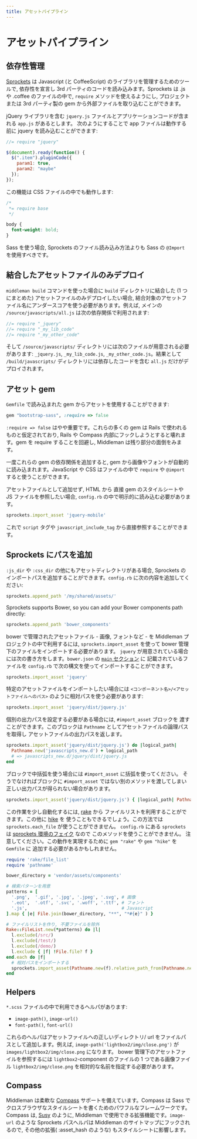 ```yaml
---
title: アセットパイプライン
---
```


# アセットパイプライン

## 依存性管理

[Sprockets] は Javascript (と CoffeeScript) のライブラリを管理するためのツールで, 依存性を宣言し 3rd パーティのコードを読み込みます。Sprockets は .js や .coffee のファイルの中で,  `require` メソッドを使えるようにし, プロジェクトまたは 3rd パーティ製の gem から外部ファイルを取り込むことができます。

jQuery ライブラリを含む `jquery.js` ファイルとアプリケーションコードが含まれる `app.js` があるとします。 次のようにすることで app ファイルは動作する前に jquery を読み込むことができます:

``` javascript
//= require "jquery"

$(document).ready(function() {
  $(".item").pluginCode({
    param1: true,
    param2: "maybe"
  });
});
```

この機能は CSS ファイルの中でも動作します:

``` css
/*
 *= require base
 */

body {
  font-weight: bold;
}

```

Sass を使う場合, Sprockets のファイル読み込み方法よりも Sass の `@Import` を使用すべきです。

## 結合したアセットファイルのみデプロイ

`middleman build` コマンドを使った場合に `build` ディレクトリに結合した (1 つにまとめた) アセットファイルのみデプロイしたい場合, 結合対象のアセットファイル名にアンダースコアを使う必要があります。例えば, メインの `/source/javascripts/all.js` は次の依存関係で利用されます:

``` javascript
//= require "_jquery"
//= require "_my_lib_code"
//= require "_my_other_code"
```

そして `/source/javascripts/` ディレクトリには次のファイルが用意される必要があります: `_jquery.js`, `_my_lib_code.js`, `_my_other_code.js`。結果として `/build/javascripts/` ディレクトリには依存したコードを含む `all.js` だけがデプロイされます。

## アセット gem

`Gemfile` で読み込まれた gem からアセットを使用することができます:

```ruby
gem "bootstrap-sass", :require => false
```

`:require => false` はやや重要です。これらの多くの gem は Rails で使われるものと仮定されており, Rails や Compass 内部にフックしようとすると壊れます。gem を require することを回避し, Middleman は残り部分の面倒をみます。

一度これらの gem の依存関係を追加すると, gem から画像やフォントが自動的に読み込まれます。JavaScript や CSS はファイルの中で `require` や `@import` すると使うことができます。

アセットファイルとして追加せず, HTML から 直接 gem のスタイルシートや JS ファイルを参照したい場合, `config.rb` の中で明示的に読み込む必要があります。

```ruby
sprockets.import_asset 'jquery-mobile'
```

これで `script` タグや `javascript_include_tag` から直接参照することができます。

## Sprockets にパスを追加

`:js_dir` や `:css_dir` の他にもアセットディレクトリがある場合, Sprockets のインポートパスを追加することができます。`config.rb` に次の内容を追加してください:

```ruby
sprockets.append_path '/my/shared/assets/'
```

Sprockets supports Bower, so you can add your Bower components path directly:

```ruby
sprockets.append_path 'bower_components'
```

bower で管理されたアセットファイル - 画像, フォントなど - を Middleman プロジェクトの中で利用するには,
`sprockets.import_asset` を使って bower 管理下のファイルをインポートする必要があります。
`jquery` が用意されている場合には次の書き方をします。`bower.json` の
[`main` セクション](https://github.com/bower/bower.json-spec) に
記載されているファイルを `config.rb` で次の構文を使ってインポートすることができます。

```ruby
sprockets.import_asset 'jquery'
```

特定のアセットファイルをインポートしたい場合には
`<コンポーネント名>/<アセットファイルへのパス>` のように相対パスを使う必要があります:

```ruby
sprockets.import_asset 'jquery/dist/jquery.js'
```

個別の出力パスを設定する必要がある場合には, `#import_asset` ブロックを
渡すことができます。このブロックは `Pathname` としてアセットファイルの論理パスを取得し
アセットファイルの出力パスを返します。

```ruby
sprockets.import_asset('jquery/dist/jquery.js') do |logical_path|
  Pathname.new('javascripts_new.d') + logical_path
  # => javascripts_new.d/jquery/dist/jquery.js
end
```

ブロックで中括弧を使う場合には `#import_asset` に括弧を使ってください。
そうでなければブロックに `#import_asset` ではない別のメソッドを渡してしまい
正しい出力パスが得られない場合があります。

```ruby
sprockets.import_asset('jquery/dist/jquery.js') { |logical_path| Pathname.new('javascripts_new.d') + logical_path }
```

この作業を少し自動化するには, [rake](https://github.com/jimweirich/rake) から
ファイルリストを利用することができます。この他に [hike](https://github.com/sstephenson/hike) を
使うこともできるでしょう。この方法では `sprockets.each_file` が使うことができません。
`config.rb` にある `sprockets` は 
[sprockets 環境のフェイク](https://github.com/middleman/middleman-sprockets/blob/master/lib/middleman-sprockets/config_only_environment.rb) なので
このメソッドを使うことができません。
注意してください。この動作を実現するために `gem "rake"` や `gem "hike"` を `Gemfile` に
追加する必要があるかもしれません。

```ruby
require 'rake/file_list'
require 'pathname'

bower_directory = 'vendor/assets/components'

# 検索パターンを用意
patterns = [
  '.png',  '.gif', '.jpg', '.jpeg', '.svg', # 画像
  '.eot',  '.otf', '.svc', '.woff', '.ttf', # フォント
  '.js',                                    # Javascript
].map { |e| File.join(bower_directory, "**", "*#{e}" ) }

# ファイルリストを作り, 不要ファイルを除外
Rake::FileList.new(*patterns) do |l|
  l.exclude(/src/)
  l.exclude(/test/)
  l.exclude(/demo/)
  l.exclude { |f| !File.file? f }
end.each do |f|
  # 相対パスをインポートする
  sprockets.import_asset(Pathname.new(f).relative_path_from(Pathname.new(bower_directory)))
end
```

## Helpers

`*.scss` ファイルの中で利用できるヘルパがあります:

* `image-path()`, `image-url()`
* `font-path()`, `font-url()`

これらのヘルパはアセットファイルへの正しいディレクトリ/ url をファイルパスとして追加します。例えば, `image-path('lightbox2/img/close.png')` が `images/lightbox2/img/close.png` になります。 bower 管理下のアセットファイルを参照するには `lightbox2`-component のファイルの 1 つである画像ファイル `lightbox2/img/close.png` を相対的な名前を指定する必要があります。

## Compass

Middleman は柔軟な [Compass] サポートを備えています。Compass は Sass でクロスブラウザなスタイルシートを書くためのパワフルなフレームワークです。Compass は, [Susy] のように, Middleman で使用できる拡張機能です。`image-url` のような Sprockets パスヘルパは Middleman のサイトマップにフックされるので, その他の拡張( :asset_hash のような) もスタイルシートに影響します。

[Sprockets]: https://github.com/sstephenson/sprockets
[Compass]: http://compass-style.org
[Susy]: http://susy.oddbird.net
